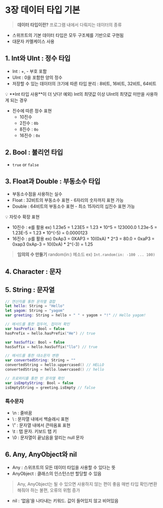 # 3장 데이터 타입 기본

> **데이터 타입이란?**
프로그램 내에서 다뤄지는 데이터의 종류
> 
- 스위프트의 기본 데이터 타입은 모두 구조체를 기반으로 구현됨
- 대문자 카멜케이스 사용

## 1. Int와 UInt : 정수 타입

- Int : +, - 부호 포함
- UInt : 0을 포함한 양의 정수
- 저장할 수 있는 데이터의 크기에 따른 타입 분리 : 8비트, 16비트, 32비트, 64비트

<aside>
💡 **Int 타입 사용**이 더 낫다!
예외) Int의 최댓값 이상 UInt의 최댓값 미만을 사용하게 되는 경우

</aside>

- 진수에 따른 정수 표현
    - 10진수
    - 2진수 : `0b`
    - 8진수 : `0o`
    - 16진수 : `0x`

## 2. Bool : 불리언 타입

- `true` or `false`

## 3. Float과 Double : 부동소수 타입

- 부동소수점을 사용하는 실수
- Float : 32비트의 부동소수 표현 - 6자리의 숫자까지 표현 가능
- Double : 64비트의 부동소수 표현 - 최소 15자리의 십진수 표현 가능

<aside>
💡 자릿수 확장 표현

- 10진수 : e를 활용
ex) 1.23e5 = 1.23E5 = 1.23 * 10^5 = 123000.0
      1.23e-5 = 1.23E-5 = 1.23 * 10^(-5) = 0.0000123
- 16진수 : p를 활용
ex) 0xAp3 = 0XAP3 = 10(0xA) * 2^3 = 80.0 = 0xaP3 = 0xap3
      0xAp-3 = 10(0xA) * 2^(-3) = 1.25
</aside>

> **임의의 수 만들기**
random(in:) 메소드
ex) `Int.random(in: -100 ... 100)`
> 

## 4. Character : 문자

## 5. String : 문자열

```swift
// 연산자를 통한 문자열 결합
let hello: String = "Hello"
let yagom: String = "yagom"
var greeting: String = hello + " " + yagom + "!" // Hello yagom!

// 메서드를 통한 접두어, 접미어 확인
var hasPrefix: Bool = false
hasPrefix = hello.hasPrefix("He") // true

var hasSuffix: Bool = false
hasSuffix = hello.hasSuffix("llo") // true

// 메서드를 통한 대소문자 변환
var convertedString: String = ""
convertedString = hello.uppercased() // HELLO
convertedString = hello.lowercased() // hello

// 프로퍼티를 통한 빈 문자열 확인
var isEmptyString: Bool = false
isEmptyString = greeting.isEmpty // false
```

### 특수문자

- \n : 줄바꿈
- \\ : 문자열 내에서 백슬래시 표현
- \” : 문자열 내에서 큰따옴표 표현
- \t : 탭 문자. 키보드 탭 키
- \0 : 문자열이 끝났음을 알리는 null 문자

## 6. Any, AnyObject와 nil

- Any : 스위프트의 모든 데이터 타입을 사용할 수 있다는 뜻
- AnyObject : 클래스의 인스턴스만 할당할 수 있음

> Any, AnyObject는 될 수 있으면 사용하지 않는 편이 좋음
매번 타입 확인/변환 해줘야 하는 불편, 오류의 위험 증가
> 
- nil : ‘없음’을 나타내는 키워드. 값이 들어있지 않고 비어있음
